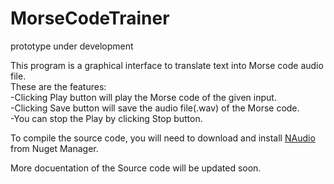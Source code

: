 # MorseCodeTrainer
prototype under development   
  
This program is a graphical interface to translate text into Morse code audio file.  
These are the features:  
-Clicking Play button will play the Morse code of the given input.  
-Clicking Save button will save the audio file(.wav) of the Morse code.  
-You can stop the Play by clicking Stop button.  
  
To compile the source code, you will need to download and install [NAudio](https://github.com/naudio/NAudio) from Nuget Manager.  
  
More docuentation of the Source code will be updated soon.  
